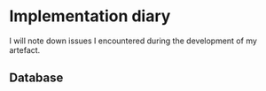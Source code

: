 # Implementation diary

I will note down issues I encountered during the development of my artefact.

## Database

